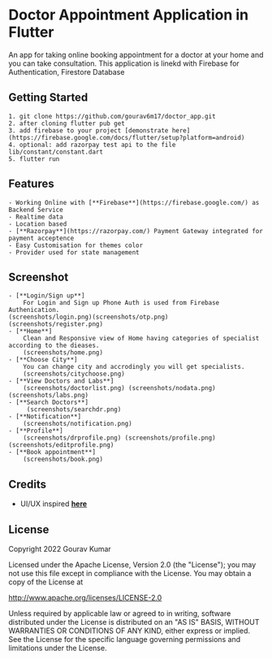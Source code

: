 # Doctor Appointment Application in Flutter

An app for taking online booking appointment for a doctor at your home and you can take consultation. This application is linekd with Firebase for Authentication, Firestore Database

## Getting Started
    1. git clone https://github.com/gourav6m17/doctor_app.git
    2. after cloning flutter pub get
    3. add firebase to your project [demonstrate here](https://firebase.google.com/docs/flutter/setup?platform=android)
    4. optional: add razorpay test api to the file lib/constant/constant.dart
    5. flutter run
## Features
    - Working Online with [**Firebase**](https://firebase.google.com/) as Backend Service
    - Realtime data
    - Location based
    - [**Razorpay**](https://razorpay.com/) Payment Gateway integrated for payment acceptence
    - Easy Customisation for themes color
    - Provider used for state management

## Screenshot
    - [**Login/Sign up**] 
        For Login and Sign up Phone Auth is used from Firebase Authenication.
    (screenshots/login.png)(screenshots/otp.png) (screenshots/register.png)
    - [**Home**] 
        Clean and Responsive view of Home having categories of specialist according to the dieases.
        (screenshots/home.png)
    - [**Choose City**]    
        You can change city and accrodingly you will get specialists.
        (screenshots/citychoose.png)
    - [**View Doctors and Labs**]    
        (screenshots/doctorlist.png) (screenshots/nodata.png) (screenshots/labs.png)
    - [**Search Doctors**]
         (screenshots/searchdr.png)       
    - [**Notification**]     
        (screenshots/notification.png)
    - [**Profile**]
        (screenshots/drprofile.png) (screenshots/profile.png)(screenshots/editprofile.png)
    - [**Book appointment**]
        (screenshots/book.png)
## Credits
  - UI/UX inspired [**here**](https://www.youtube.com/watch?v=dmX7odWOIqc)  
       
## License
Copyright 2022 Gourav Kumar

Licensed under the Apache License, Version 2.0 (the "License"); you may not use this file except in compliance with the License. You may obtain a copy of the License at

http://www.apache.org/licenses/LICENSE-2.0

Unless required by applicable law or agreed to in writing, software distributed under the License is distributed on an "AS IS" BASIS, WITHOUT WARRANTIES OR CONDITIONS OF ANY KIND, either express or implied. See the License for the specific language governing permissions and limitations under the License.        